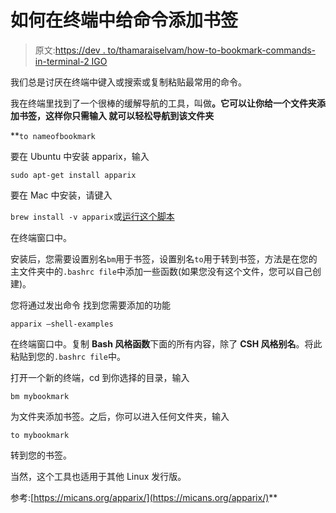 # 如何在终端中给命令添加书签

> 原文:[https://dev . to/thamaraiselvam/how-to-bookmark-commands-in-terminal-2 IGO](https://dev.to/thamaraiselvam/how-to-bookmark-commands-in-terminal-2igo)

我们总是讨厌在终端中键入或搜索或复制粘贴最常用的命令。

我在终端里找到了一个很棒的缓解导航的工具，叫做[](https://micans.org/apparix/)**。它可以让你给一个文件夹添加书签，这样你只需输入
就可以轻松导航到该文件夹**

 **`to nameofbookmark`

要在 Ubuntu 中安装 apparix，输入

`sudo apt-get install apparix`

要在 Mac 中安装，请键入

`brew install -v apparix`或[运行这个脚本](https://gist.github.com/glombard/a91a822098aed7bb50a7)

在终端窗口中。

安装后，您需要设置别名`bm`用于书签，设置别名`to`用于转到书签，方法是在您的主文件夹中的`.bashrc file`中添加一些函数(如果您没有这个文件，您可以自己创建)。

您将通过发出命令
找到您需要添加的功能

`apparix –shell-examples`

在终端窗口中。复制 **Bash 风格函数**下面的所有内容，除了 **CSH 风格别名**。将此粘贴到您的`.bashrc file`中。

打开一个新的终端，cd 到你选择的目录，输入

`bm mybookmark`

为文件夹添加书签。之后，你可以进入任何文件夹，输入

`to mybookmark`

转到您的书签。

当然，这个工具也适用于其他 Linux 发行版。

参考:[https://micans.org/apparix/](https://micans.org/apparix/)**